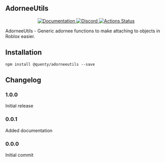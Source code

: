 ## AdorneeUtils
<div align="center">
  <a href="http://quenty.github.io/api/">
    <img src="https://img.shields.io/badge/docs-website-green.svg" alt="Documentation" />
  </a>
  <a href="https://discord.gg/mhtGUS8">
    <img src="https://img.shields.io/badge/discord-nevermore-blue.svg" alt="Discord" />
  </a>
  <a href="https://github.com/Quenty/NevermoreEngine/actions">
    <img src="https://github.com/Quenty/NevermoreEngine/workflows/luacheck/badge.svg" alt="Actions Status" />
  </a>
</div>

AdorneeUtils - Generic adornee functions to make attaching to objects in Roblox easier.

## Installation
```
npm install @quenty/adorneeutils --save
```

## Changelog

### 1.0.0
Initial release

### 0.0.1
Added documentation

### 0.0.0
Initial commit